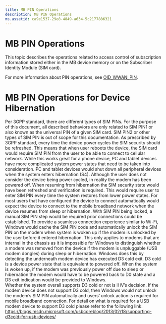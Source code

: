 ```yaml
---
title: MB PIN Operations
description: MB PIN Operations
ms.assetid: ca9e1537-29e8-4849-a634-5c2177886321
---
```


# MB PIN Operations


This topic describes the operations related to access control of subscription information stored either in the MB device memory or on the Subscriber Identity Module (SIM card).

For more information about PIN operations, see [OID\_WWAN\_PIN](https://msdn.microsoft.com/library/windows/hardware/ff569828).

# MB PIN Operations for Device Hibernation
Per 3GPP standard, there are different types of SIM PINs.  For the purpose of this document, all described behaviors are only related to SIM PIN1 or also known as the universal PIN of a given SIM card.  SIM PIN2 or other types of SIM PIN is out of scope for this documentation.
As prescribed by 3GPP standard, every time the device power cycles the SIM security should be refreshed.  This means that when user reboots the device, the SIM card would require SIM PIN from the user to be able to connect to cellular network.  While this works great for a phone device, PC and tablet devices have more complicated system power states that need to be taken into consideration. 
PC and tablet devices would shut down all peripheral devices when the system enters hibernation (S4).  Although the user does not consider the device being power cycled, in reality the modem has been powered off.   When resuming from hibernation the SIM security state would have been refreshed and verification is required.  This would require user to enter SIM PIN every time the system restores from lower power states.  For most users that have configured the device to connect automatically would expect the device to connect to the mobile broadband network when the device resumes from sleep or hibernation.  With SIM PIN being locked, a manual SIM PIN step would be required prior connections could be established.
To provide a seamless connection experience similar to Wi-Fi, Windows would cache the SIM PIN code and automatically unlock the SIM PIN on the modem when system is woken up if the modem is unlocked by the user before it entered hibernation.  This only applies to modems that are internal in the chassis as it is impossible for Windows to distinguish whether a modem was removed from the device if the modem is unpluggable (USB modem dongles) during sleep or hibernation. Windows does this by detecting the underneath modem device has executed D3 cold exit.  D3 cold is a device power state that is equivalent to powered off.  When the system is woken up, if the modem was previously power off due to sleep or hibernation the modem would have to be powered back to D0 state and a D3 exit indication would be provided to Windows.  
Whether the system overall supports D3 cold or not is IHV’s decision.  If the modem device does not support D3 cold, then Windows would not unlock the modem’s SIM PIN automatically and users’ unlock action is required for mobile broadband connection.  For detail on what is required for a USB modem device to support D3 cold please refer to the following link:
https://blogs.msdn.microsoft.com/usbcoreblog/2013/02/18/supporting-d3cold-for-usb-devices/



 

 





